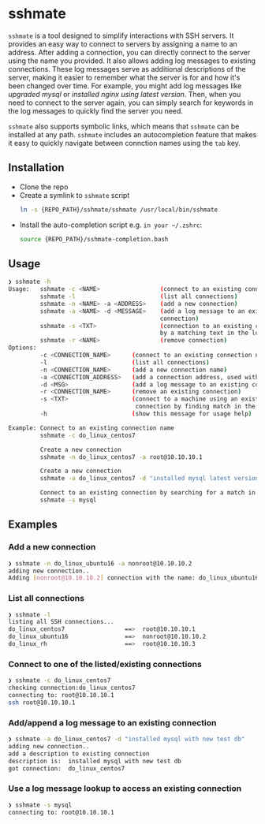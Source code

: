 # sshmate

`sshmate` is a tool designed to simplify interactions with SSH servers. It provides an easy way to connect to servers by assigning a name to an address. After adding a connection, you can directly connect to the server using the name you provided. It also allows adding log messages to existing connections. These log messages serve as additional descriptions of the server, making it easier to remember what the server is for and how it's been changed over time. For example, you might add log messages like *upgraded mysql* or *installed nginx using latest version*. Then, when you need to connect to the server again, you can simply search for keywords in the log messages to quickly find the server you need.

`sshmate` also supports symbolic links, which means that `sshmate` can be installed at any path. `sshmate` includes an autocompletion feature that makes it easy to quickly navigate between connction names using the `tab` key.

## Installation

* Clone the repo
* Create a symlink to `sshmate` script
  ```bash
  ln -s {REPO_PATH}/sshmate/sshmate /usr/local/bin/sshmate
  ```
* Install the auto-completion script e.g. `in your ~/.zshrc`:
  ```bash
  source {REPO_PATH}/sshmate-completion.bash
  ```

## Usage
```bash
❯ sshmate -h
Usage:   sshmate -c <NAME>                 (connect to an existing connection)
         sshmate -l                        (list all connections)
         sshmate -n <NAME> -a <ADDRESS>    (add a new connection)
         sshmate -a <NAME> -d <MESSAGE>    (add a log message to an existing
                                           connection)
         sshmate -s <TXT>                  (connection to an existing connection
                                           by a matching text in the log)
         sshmate -r <NAME>                 (remove connection)
Options:
         -c <CONNECTION_NAME>      (connect to an existing connection name)
         -l                        (list all connections)
         -n <CONNECTION_NAME>      (add a new connection name)
         -a <CONNECTION_ADDRESS>   (add a connection address, used with -n)
         -d <MSG>                  (add a log message to an existing connection)
         -r <CONNECTION_NAME>      (remove an existing connection)
         -s <TXT>                  (connect to a machine using an existing
                                    connection by finding match in the logs)
         -h                        (show this message for usage help)

Example: Connect to an existing connection name
         sshmate -c do_linux_centos7

         Create a new connection
         sshmate -n do_linux_centos7 -a root@10.10.10.1

         Create a new connection
         sshmate -a do_linux_centos7 -d "installed mysql latest version"

         Connect to an existing connection by searching for a match in the logs
         sshmate -s mysql
```

## Examples

### Add a new connection
```bash
❯ sshmate -n do_linux_ubuntu16 -a nonroot@10.10.10.2
adding new connection..
Adding [nonroot@10.10.10.2] connection with the name: do_linux_ubuntu16%
```

### List all connections
```bash
❯ sshmate -l
listing all SSH connections...
do_linux_centos7                 ==>  root@10.10.10.1
do_linux_ubuntu16                ==>  nonroot@10.10.10.2
do_linux_rh                      ==>  root@10.10.10.3
```

### Connect to one of the listed/existing connections
```bash
❯ sshmate -c do_linux_centos7
checking connection:do_linux_centos7
connecting to: root@10.10.10.1
ssh root@10.10.10.1
```

### Add/append a log message to an existing connection
```bash
❯ sshmate -a do_linux_centos7 -d "installed mysql with new test db"
adding new connection..
add a description to existing connection
description is:  installed mysql with new test db
got connection:  do_linux_centos7
```

### Use a log message lookup to access an existing connection
```bash
❯ sshmate -s mysql
connecting to: root@10.10.10.1
```
